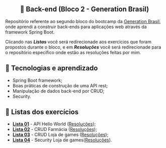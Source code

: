 <h2 align="center">🚀 Back-end (Bloco 2 - Generation Brasil)</h2>
<p>Repositório referente ao segundo bloco do bootcamp da <a href="https://brazil.generation.org">Generation Brasil</a>, onde aprendi a construir back-ends para aplicações web através da framework Spring Boot.</p>
<p>Clicando nas <b><i>Listas</i></b> você será redirecionade aos exercícios que foram propostos durante o bloco, e em <b><i>Resoluções</i></b> você será redirecionade para o repositório específico onde estão as resoluções feitas por mim.</p>

## 🔧 Tecnologias e aprendizado
* Spring Boot framework;
* Boas práticas de construção de uma API rest;
* Manipulação de dados back-end por CRUD;
* Security.

## 📁 Listas dos exercícios
* <a href="https://docs.google.com/document/d/1LAb1tRmJ0y6HjnaznEm4nSRlILdmRHKG/edit?usp=sharing&ouid=113078803043115536805&rtpof=true&sd=true"><b>Lista 01</b></a> - API Hello World (<a href="https://github.com/levmn/spring/tree/main/helloworld">Resoluções</a>);
* <a href="https://docs.google.com/document/d/1kHNSUWZUyn_M8bCDh9MJ2yqp6ZFFpTjY/edit?usp=sharing&ouid=113078803043115536805&rtpof=true&sd=true"><b>Lista 02</b></a> - CRUD Farmácia (<a href="https://github.com/levmn/spring/tree/main/farmacia">Resoluções</a>);
* <a href="https://docs.google.com/document/d/1MHpdphlvS05NFQvyAGJZuHz_EAeH29p-/edit?usp=sharing&ouid=113078803043115536805&rtpof=true&sd=true"><b>Lista 03</b></a> - CRUD Loja de games (<a href="https://github.com/levmn/spring/tree/main/gamestore">Resoluções</a>);
* <a href="https://docs.google.com/document/d/13f7u2ZTfH4mZBqmHa5h9hesZmNZ-xWRI/edit?usp=sharing&ouid=113078803043115536805&rtpof=true&sd=true"><b>Lista 04</b></a> - Security Loja de games(<a href="https://github.com/levmn/spring/tree/main/gamestore">Resoluções</a>).
